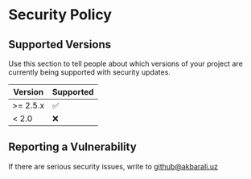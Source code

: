 # Security Policy

## Supported Versions

Use this section to tell people about which versions of your project are
currently being supported with security updates.

| Version | Supported          |
| ------- | ------------------ |
| >= 2.5.x   | :white_check_mark: |
| < 2.0   | :x:                |

## Reporting a Vulnerability

If there are serious security issues, write to github@akbarali.uz
